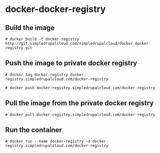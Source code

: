 docker-docker-registry
======================

Build the image
-----------------

`# docker build -t docker-registry http://git.simpledrupalcloud.com/simpledrupalcloud/docker-docker-registry.git`

Push the image to private docker registry
---------------------

`# docker tag docker-registry docker-registry.simpledrupalcloud.com/docker-registry`

`# docker push docker-registry.simpledrupalcloud.com/docker-registry`

Pull the image from the private docker registry
---------------------

`# docker pull docker-registry.simpledrupalcloud.com/docker-registry`

Run the container
---------------

`# docker run --name docker-registry -d docker-registry.simpledrupalcloud.com/docker-registry`